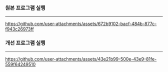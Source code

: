 ### 원본 프로그램 실행
---
https://github.com/user-attachments/assets/672b9102-bacf-484b-877c-f943c26973ff

### 개선 프로그램 실행
---
https://github.com/user-attachments/assets/43e21b99-500e-43e9-81fe-559f64249510

